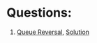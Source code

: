 # Questions:

1. [Queue Reversal](https://practice.geeksforgeeks.org/problems/queue-reversal/0/?category[]=Stack&category[]=Stack&difficulty[]=-1&page=1&query=category[]Stackdifficulty[]-1page1category[]Stack#), [Solution]()
